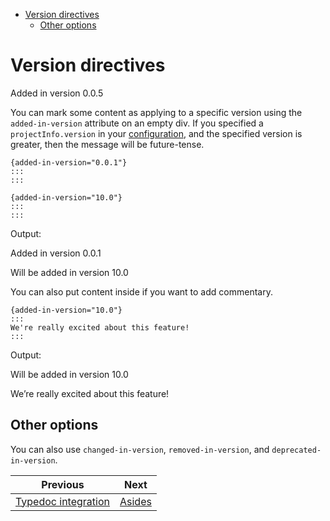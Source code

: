 <!--
  DO NOT EDIT THIS FILE DIRECTLY!
  It is generated by djockey.
-->
- [Version
  directives](../features/version_directives.md#Version-directives)
  - [Other options](../features/version_directives.md#Other-options)

<div id="Version-directives" class="section" id="Version-directives">

# Version directives

<div class="version-modified added-in-version">

Added in version 0.0.5

</div>

You can mark some content as applying to a specific version using the
`added-in-version` attribute on an empty div. If you specified a
`projectInfo.version` in your
[configuration](../foundations/configuration.md#config-reference), and
the specified version is greater, then the message will be future-tense.

```
{added-in-version="0.0.1"}
:::
:::

{added-in-version="10.0"}
:::
:::
```

Output:

<div class="version-modified added-in-version">

Added in version 0.0.1

</div>

<div class="version-modified added-in-version">

Will be added in version 10.0

</div>

You can also put content inside if you want to add commentary.

``` djot
{added-in-version="10.0"}
:::
We're really excited about this feature!
:::
```

Output:

<div class="version-modified added-in-version">

Will be added in version 10.0

We’re really excited about this feature!

</div>

<div id="Other-options" class="section" id="Other-options">

## Other options

You can also use `changed-in-version`, `removed-in-version`, and
`deprecated-in-version`.

</div>

</div>


| Previous | Next |
| - | - |
| [Typedoc integration](../features/typedoc.md) | [Asides](../features/asides.md) |